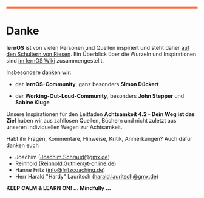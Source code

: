 

![](./images/OrangeLine.png)

# Danke

**lernOS** ist von vielen Personen und Quellen inspiriert und steht daher
[auf den Schultern von
Riesen](https://de.wikipedia.org/wiki/Zwerge_auf_den_Schultern_von_Riesen).
Ein Überblick über die Wurzeln und Inspirationen sind [im lernOS
Wiki](https://github.com/cogneon/lernos-core/wiki) zusammengestellt.

Insbesondere danken wir:

-   der **lernOS-Community**, ganz besonders **Simon Dückert**

-   der **Working-Out-Loud-Community**, besonders **John Stepper** und **Sabine Kluge**

Unsere Inspirationen für den Leitfaden **Achtsamkeit 4.2 - Dein Weg ist das Ziel** haben wir aus zahllosen Quellen, Büchern und nicht
zuletzt aus unseren individuellen Wegen zur Achtsamkeit.

Habt ihr Fragen, Kommentare, Hinweise, Kritik, Anmerkungen? Auch dafür danken euch

-   Joachim ([Joachim.Schraud@gmx.de](mailto:Joachim.Schraud@gmx.de))
-   Reinhold ([Reinhold.Guthier@t-online.de](mailto:Reinhold.Guthier@t-online.de))
-   Hanne Fritz ([info@fritzcoaching.de](mailto:info@fritzcoaching.de))
-   Herr Harald "Hardy" Lauritsch ([harald.lauritsch@gmx.de](mailto:harald.lauritsch@gmx.de))




  

**KEEP CALM & LEARN ON! ... Mindfully ...**




